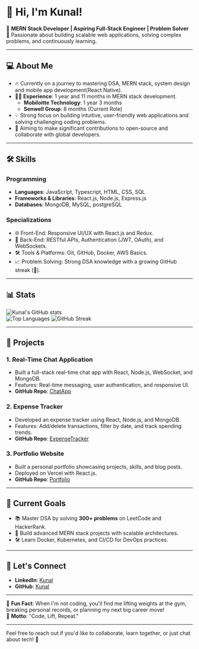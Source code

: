 # 👋 Hi, I'm Kunal! 

🌟 **MERN Stack Developer | Aspiring Full-Stack Engineer | Problem Solver**  
🚀 Passionate about building scalable web applications, solving complex problems, and continuously learning.  

---

## 💻 **About Me**
- 🔥 Currently on a journey to mastering DSA, MERN stack, system design and mobile app development(React Native).  
- 👨‍💻 **Experience**: 1 year and 11 months in MERN stack development.  
   - **Mobiloitte Technology**: 1 year 3 months  
   - **Senwell Group**: 8 months (Current Role)  
- 💡 Strong focus on building intuitive, user-friendly web applications and solving challenging coding problems.  
- 🎯 Aiming to make significant contributions to open-source and collaborate with global developers.  

---

## 🛠 **Skills**
### **Programming**
- **Languages**: JavaScript, Typescript, HTML, CSS, SQL  
- **Frameworks & Libraries**: React.js, Node.js, Express.js  
- **Databases**: MongoDB, MySQL, postgreSQL

### **Specializations**
- 🌐 Front-End: Responsive UI/UX with React.js and Redux.  
- 🔗 Back-End: RESTful APIs, Authentication (JWT, OAuth), and WebSockets.  
- 🛠 Tools & Platforms: Git, GitHub, Docker, AWS Basics.  
- 📈 Problem Solving: Strong DSA knowledge with a growing GitHub streak (🎉).

---

## 📊 **Stats**
![Kunal's GitHub stats](https://github-readme-stats.vercel.app/api?username=fullstack-kunal&show_icons=true&theme=radical)  
![Top Languages](https://github-readme-stats.vercel.app/api/top-langs/?username=fullstack-kunal&layout=compact&theme=radical)
![GitHub Streak](https://github-readme-streak-stats.herokuapp.com/?user=YOUR_USERNAME&theme=radical)

---

## 📂 **Projects**
### **1. Real-Time Chat Application**
- Built a full-stack real-time chat app with React, Node.js, WebSocket, and MongoDB.
- Features: Real-time messaging, user authentication, and responsive UI.
- **GitHub Repo**: [ChatApp](#)

### **2. Expense Tracker**
- Developed an expense tracker using React, Node.js, and MongoDB.
- Features: Add/delete transactions, filter by date, and track spending trends.
- **GitHub Repo**: [ExpenseTracker](#)

### **3. Portfolio Website**
- Built a personal portfolio showcasing projects, skills, and blog posts.
- Deployed on Vercel with React.js.
- **GitHub Repo**: [Portfolio](#)

---

## 🌱 **Current Goals**
- 📚 Master DSA by solving **300+ problems** on LeetCode and HackerRank.  
- 🚀 Build advanced MERN stack projects with scalable architectures.  
- 🛠 Learn Docker, Kubernetes, and CI/CD for DevOps practices.  

---

## 🤝 **Let's Connect**
- **LinkedIn**: [Kunal](https://www.linkedin.com/in/kunal-kamthe-21aa5222a/)  
- **GitHub**: [Kunal](https://github.com/fullstack-kunal)

---

🌟 **Fun Fact**: When I'm not coding, you'll find me lifting weights at the gym, breaking personal records, or planning my next big career move!  
🎯 **Motto**: "Code, Lift, Repeat."

---

Feel free to reach out if you'd like to collaborate, learn together, or just chat about tech! 🚀  

